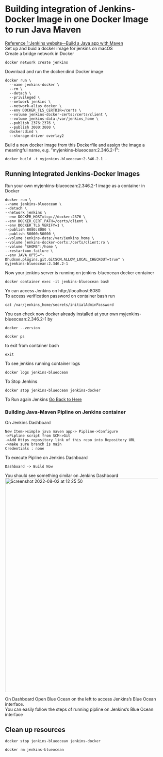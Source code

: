# Building integration of Jenkins-Docker Image in one Docker Image to run Java Maven
[Reference 1:Jenkins website--Build a Java app with Maven](https://www.jenkins.io/doc/tutorials/build-a-java-app-with-maven/)<br>
Set up and buid a docker image for jenkins on macOS <br/>
Create a bridge network in Docker 
```
docker network create jenkins
```
Download and run the docker:dind Docker image
``` 
docker run \
  --name jenkins-docker \
  --rm \
  --detach \
  --privileged \
  --network jenkins \
  --network-alias docker \
  --env DOCKER_TLS_CERTDIR=/certs \
  --volume jenkins-docker-certs:/certs/client \
  --volume jenkins-data:/var/jenkins_home \
  --publish 2376:2376 \
  --publish 3000:3000 \
  docker:dind \
  --storage-driver overlay2
  ```
  Build a new docker image from this Dockerfile and assign the image a meaningful name, e.g. "myjenkins-blueocean:2.346.2-1":
  ```
  docker build -t myjenkins-blueocean:2.346.2-1 .
  ```
  ## Running Integrated Jenkins-Docker Images
  Run your own myjenkins-blueocean:2.346.2-1 image as a container in Docker<br/>
  ```
  docker run \
  --name jenkins-blueocean \
  --detach \
  --network jenkins \
  --env DOCKER_HOST=tcp://docker:2376 \
  --env DOCKER_CERT_PATH=/certs/client \
  --env DOCKER_TLS_VERIFY=1 \
  --publish 8080:8080 \
  --publish 50000:50000 \
  --volume jenkins-data:/var/jenkins_home \
  --volume jenkins-docker-certs:/certs/client:ro \
  --volume "$HOME":/home \
  --restart=on-failure \
  --env JAVA_OPTS="-Dhudson.plugins.git.GitSCM.ALLOW_LOCAL_CHECKOUT=true" \
  myjenkins-blueocean:2.346.2-1 
```
Now your jenkins server is running on jenkins-blueocean docker container
```
docker container exec -it jenkins-blueocean bash
```
Yo can access Jenkins on http://localhost:8080<br/>
To access verification password on container bash run<br/>
```
cat /var/jenkins_home/secrets/initialAdminPassword
```
You can check now docker already installed at your own myjenkins-blueocean:2.346.2-1 by 
```
docker --version
```
```
docker ps
```
to exit from container bash
```
exit
```
To see jenkins running container logs
```
docker logs jenkins-blueocean
```
To Stop Jenkins 
```
docker stop jenkins-blueocean jenkins-docker
```
To Run again Jenkins [Go Back to Here](#Running-Integrated-Jenkins-Docker-Images)
### Building Java-Maven Pipline on Jenkins container
On Jenkins Dashboard 
``` 
New Item->simple java maven app-> Pipline->Configure
->Pipline script from SCM->Git
->Add Https repository link of this repo into Repository URL
->make sure branch is main
Credentials : none
``` 
To execute Pipline on Jenkins Dashboard
```
Dashboard -> Build Now
```
You should see something similar on Jenkins Dashboard<br/>
<img width="703" alt="Screenshot 2022-08-02 at 12 25 50" src="https://user-images.githubusercontent.com/43514418/182353110-3302123d-b11f-4e30-83cf-54a93e9d14cb.png">

On Dashboard Open Blue Ocean on the left to access Jenkins’s Blue Ocean interface.<br/>
You can easily follow the steps of running pipline on Jenkins’s Blue Ocean interface
## Clean up resources
```
docker stop jenkins-blueocean jenkins-docker
```
```
docker rm jenkins-blueocean
```




